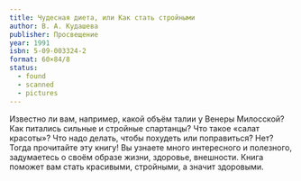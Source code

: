 ```yaml
---
title: Чудесная диета, или Как стать стройными
author: В. А. Кудашева
publisher: Просвещение
year: 1991
isbn: 5-09-003324-2
format: 60×84/8
status:
  - found
  - scanned
  - pictures
---
```


Известно ли вам, например, какой объём талии у Венеры Милосской? Как питались сильные и стройные спартанцы? Что такое «салат красоты»? Что надо делать, чтобы похудеть или поправиться? Нет? Тогда прочитайте эту книгу! Вы узнаете много интересного и полезного, задумаетесь о своём образе жизни, здоровье, внешности.
Книга поможет вам стать красивыми, стройными, а значит здоровыми.
